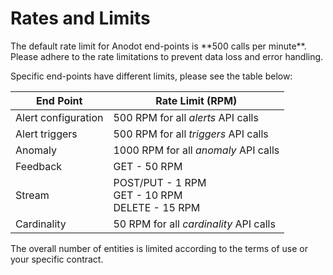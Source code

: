# Rates and Limits

<aside class = "success">
The default rate limit for Anodot end-points is **500 calls per minute**.
Please adhere to the rate limitations to prevent data loss and error handling.
</aside>

Specific end-points have different limits, please see the table below:</br>

End Point | Rate Limit (RPM)
----------|-----------
Alert configuration | 500 RPM for all *alerts* API calls
Alert triggers | 500 RPM for all *triggers* API calls
Anomaly | 1000 RPM for all *anomaly* API calls
Feedback | GET - 50 RPM
Stream | POST/PUT - 1 RPM</br>GET - 10 RPM</br>DELETE - 15 RPM
Cardinality | 50 RPM for all *cardinality* API calls


The overall number of entities is limited according to the terms of use or your specific contract.